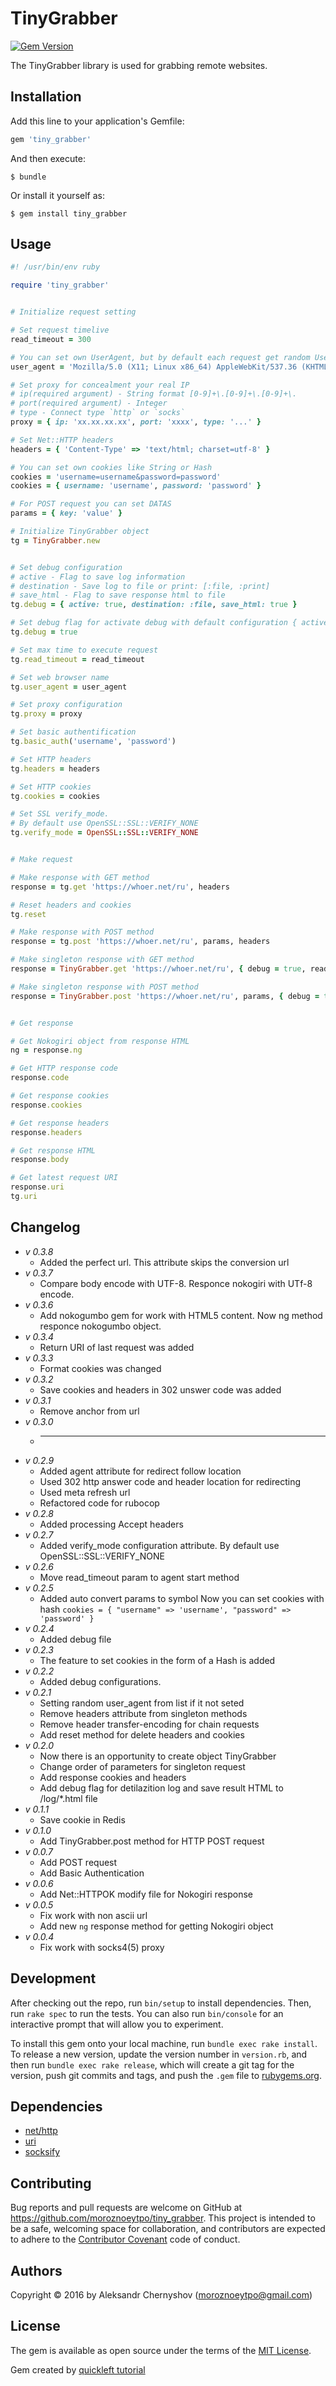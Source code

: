 # TinyGrabber

[<img src="https://badge.fury.io/rb/tiny_grabber.svg" alt="Gem Version" />](https://badge.fury.io/rb/tiny_grabber)

The TinyGrabber library is used for grabbing remote websites.

## Installation

Add this line to your application's Gemfile:

```ruby
gem 'tiny_grabber'
```

And then execute:

    $ bundle

Or install it yourself as:

    $ gem install tiny_grabber

## Usage

```ruby
#! /usr/bin/env ruby

require 'tiny_grabber'


# Initialize request setting

# Set request timelive
read_timeout = 300

# You can set own UserAgent, but by default each request get random UserAgent from list of most popular
user_agent = 'Mozilla/5.0 (X11; Linux x86_64) AppleWebKit/537.36 (KHTML, like Gecko) Chrome/41.0.2227.0 Safari/537.36'

# Set proxy for concealment your real IP
# ip(required argument) - String format [0-9]+\.[0-9]+\.[0-9]+\.
# port(required argument) - Integer
# type - Connect type `http` or `socks`
proxy = { ip: 'xx.xx.xx.xx', port: 'xxxx', type: '...' }

# Set Net::HTTP headers
headers = { 'Content-Type' => 'text/html; charset=utf-8' }

# You can set own cookies like String or Hash
cookies = 'username=username&password=password'
cookies = { username: 'username', password: 'password' }

# For POST request you can set DATAS
params = { key: 'value' }

# Initialize TinyGrabber object
tg = TinyGrabber.new


# Set debug configuration
# active - Flag to save log information
# destination - Save log to file or print: [:file, :print]
# save_html - Flag to save response html to file
tg.debug = { active: true, destination: :file, save_html: true }

# Set debug flag for activate debug with default configuration { active: true, destination: :print, save_html: false }
tg.debug = true

# Set max time to execute request
tg.read_timeout = read_timeout

# Set web browser name
tg.user_agent = user_agent

# Set proxy configuration
tg.proxy = proxy

# Set basic authentification
tg.basic_auth('username', 'password')

# Set HTTP headers
tg.headers = headers

# Set HTTP cookies
tg.cookies = cookies

# Set SSL verify_mode.
# By default use OpenSSL::SSL::VERIFY_NONE
tg.verify_mode = OpenSSL::SSL::VERIFY_NONE


# Make request

# Make response with GET method
response = tg.get 'https://whoer.net/ru', headers

# Reset headers and cookies
tg.reset

# Make response with POST method
response = tg.post 'https://whoer.net/ru', params, headers

# Make singleton response with GET method
response = TinyGrabber.get 'https://whoer.net/ru', { debug = true, read_timeout = read_timeout ... }

# Make singleton response with POST method
response = TinyGrabber.post 'https://whoer.net/ru', params, { debug = true, read_timeout = read_timeout ... }


# Get response

# Get Nokogiri object from response HTML
ng = response.ng

# Get HTTP response code
response.code

# Get response cookies
response.cookies

# Get response headers
response.headers

# Get response HTML
response.body

# Get latest request URI
response.uri
tg.uri
```

## Changelog

* *v 0.3.8*
    * Added the perfect url. This attribute skips the conversion url
* *v 0.3.7*
    * Compare body encode with UTF-8. Responce nokogiri with UTf-8 encode.
* *v 0.3.6*
    * Add nokogumbo gem for work with HTML5 content. Now ng method responce nokogumbo object.
* *v 0.3.4*
    * Return URI of last request was added
* *v 0.3.3*
    * Format cookies was changed
* *v 0.3.2*
    * Save cookies and headers in 302 unswer code was added
* *v 0.3.1*
    * Remove anchor from url
* *v 0.3.0*
    * ---
* *v 0.2.9*
    * Added agent attribute for redirect follow location
    * Used 302 http answer code and header location for redirecting
    * Used meta refresh url
    * Refactored code for rubocop
* *v 0.2.8*
    * Added processing Accept headers
* *v 0.2.7*
    * Added verify_mode configuration attribute. By default use OpenSSL::SSL::VERIFY_NONE
* *v 0.2.6*
    * Move read_timeout param to agent start method
* *v 0.2.5*
    * Added auto convert params to symbol
    Now you can set cookies with hash `cookies = { "username" => 'username', "password" => 'password' }`
* *v 0.2.4*
    * Added debug file
* *v 0.2.3*
    * The feature to set cookies in the form of a Hash is added
* *v 0.2.2*
    * Added debug configurations.
* *v 0.2.1*
    * Setting random user_agent from list if it not seted
    * Remove headers attribute from singleton methods
    * Remove header transfer-encoding for chain requests
    * Add reset method for delete headers and cookies
* *v 0.2.0*
    * Now there is an opportunity to create object TinyGrabber
    * Change order of parameters for singleton request
    * Add response cookies and headers
    * Add debug flag for detilazition log and save result HTML to /log/*.html file
* *v 0.1.1*
    * Save cookie in Redis
* *v 0.1.0*
    * Add TinyGrabber.post method for HTTP POST request
* *v 0.0.7*
    * Add POST request
    * Add Basic Authentication
* *v 0.0.6*
    * Add Net::HTTPOK modify file for Nokogiri response
* *v 0.0.5*
    * Fix work with non ascii url
    * Add new `ng` response method for getting Nokogiri object
* *v 0.0.4*
    * Fix work with socks4(5) proxy

## Development

After checking out the repo, run `bin/setup` to install dependencies. Then, run `rake spec` to run the tests. You can also run `bin/console` for an interactive prompt that will allow you to experiment.

To install this gem onto your local machine, run `bundle exec rake install`. To release a new version, update the version number in `version.rb`, and then run `bundle exec rake release`, which will create a git tag for the version, push git commits and tags, and push the `.gem` file to [rubygems.org](https://rubygems.org).

## Dependencies

* [net/http](http://ruby-doc.org/stdlib-2.3.0/libdoc/net/http/rdoc/Net/HTTP.html)
* [uri](http://ruby-doc.org/stdlib-2.3.0/libdoc/uri/rdoc/URI.html)
* [socksify](http://socksify.rubyforge.org/)

## Contributing

Bug reports and pull requests are welcome on GitHub at https://github.com/moroznoeytpo/tiny_grabber. This project is intended to be a safe, welcoming space for collaboration, and contributors are expected to adhere to the [Contributor Covenant](http://contributor-covenant.org) code of conduct.

## Authors

Copyright © 2016 by Aleksandr Chernyshov (moroznoeytpo@gmail.com)

## License

The gem is available as open source under the terms of the [MIT License](http://opensource.org/licenses/MIT).

Gem created by [quickleft tutorial](https://quickleft.com/blog/engineering-lunch-series-step-by-step-guide-to-building-your-first-ruby-gem/)

